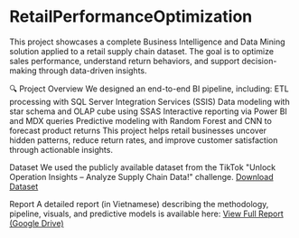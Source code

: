 # RetailPerformanceOptimization
This project showcases a complete Business Intelligence and Data Mining solution applied to a retail supply chain dataset. The goal is to optimize sales performance, understand return behaviors, and support decision-making through data-driven insights.

🔍 Project Overview
We designed an end-to-end BI pipeline, including:
ETL processing with SQL Server Integration Services (SSIS)
Data modeling with star schema and OLAP cube using SSAS
Interactive reporting via Power BI and MDX queries
Predictive modeling with Random Forest and CNN to forecast product returns
This project helps retail businesses uncover hidden patterns, reduce return rates, and improve customer satisfaction through actionable insights.

Dataset
We used the publicly available dataset from the TikTok "Unlock Operation Insights – Analyze Supply Chain Data!" challenge.
[Download Dataset](https://drive.google.com/drive/folders/19do1f_oSnW5n3GEqgwAUZLF-eLEpb5J-?usp=sharing)

Report
A detailed report (in Vietnamese) describing the methodology, pipeline, visuals, and predictive models is available here:
[View Full Report (Google Drive)](https://drive.google.com/drive/folders/19do1f_oSnW5n3GEqgwAUZLF-eLEpb5J-?usp=sharing)
